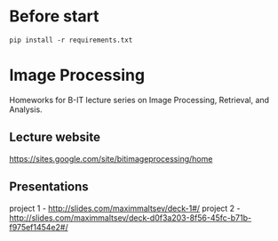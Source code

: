 # Before start

`pip install -r requirements.txt`

# Image Processing
 Homeworks for B-IT lecture series on Image Processing, Retrieval, and Analysis.

## Lecture website
 https://sites.google.com/site/bitimageprocessing/home
 
## Presentations
 project 1 - http://slides.com/maximmaltsev/deck-1#/
 project 2 - http://slides.com/maximmaltsev/deck-d0f3a203-8f56-45fc-b71b-f975ef1454e2#/
